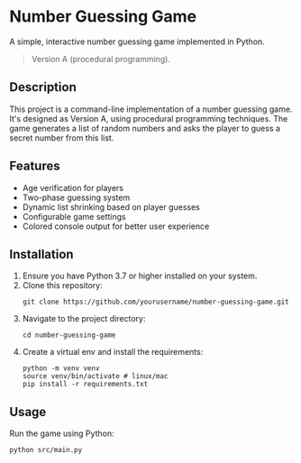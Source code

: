 # Number Guessing Game

A simple, interactive number guessing game implemented in Python.

> Version A (procedural programming).

## Description

This project is a command-line implementation of a number guessing game. It's designed as Version A, using procedural programming techniques. The game generates a list of random numbers and asks the player to guess a secret number from this list.

## Features

-   Age verification for players
-   Two-phase guessing system
-   Dynamic list shrinking based on player guesses
-   Configurable game settings
-   Colored console output for better user experience

## Installation

1. Ensure you have Python 3.7 or higher installed on your system.
2. Clone this repository:
    ```
    git clone https://github.com/yourusername/number-guessing-game.git
    ```
3. Navigate to the project directory:
    ```
    cd number-guessing-game
    ```
4. Create a virtual env and install the requirements:
    ```
    python -m venv venv
    source venv/bin/activate # linux/mac
    pip install -r requirements.txt
    ```

## Usage

Run the game using Python:

    python src/main.py
